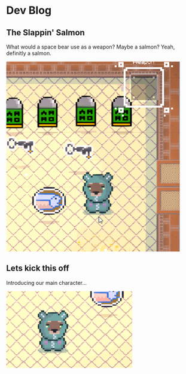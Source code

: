 # Dev Blog

## The Slappin' Salmon

What would a space bear use as a weapon? Maybe a salmon? Yeah, definitly a salmon.

![The slappin' salmon](./assets/fish-finished.gif)

## Lets kick this off

Introducing our main character...

![We are calling him Mitch](./assets/introducing-mitch.gif)
